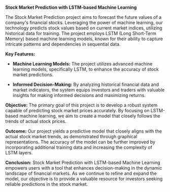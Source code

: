 **Stock Market Prediction with LSTM-based Machine Learning**

The Stock Market Prediction project aims to forecast the future values of a company's financial stocks. Leveraging the power of machine learning, our technology predicts stock values based on current market indices, utilizing historical data for training. The project employs LSTM (Long Short-Term Memory) based machine learning models, known for their ability to capture intricate patterns and dependencies in sequential data.

**Key Features:**
- **Machine Learning Models:** The project utilizes advanced machine learning models, specifically LSTM, to enhance the accuracy of stock market predictions.
  
- **Informed Decision-Making:** By analyzing historical financial data and market indicators, the system equips investors and traders with valuable insights for making informed decisions and maximizing returns.

**Objective:**
The primary goal of this project is to develop a robust system capable of predicting stock market prices accurately. By focusing on LSTM-based machine learning, we aim to create a model that closely follows the trends of actual stock prices.

**Outcome:**
Our project yields a predictive model that closely aligns with the actual stock market trends, as demonstrated through graphical representations. The accuracy of the model can be further improved by incorporating additional training data and increasing the complexity of LSTM layers.

**Conclusion:**
Stock Market Prediction with LSTM-based Machine Learning empowers users with a tool that enhances decision-making in the dynamic landscape of financial markets. As we continue to refine and expand the model, our objective is to provide a valuable resource for investors seeking reliable predictions in the stock market.
